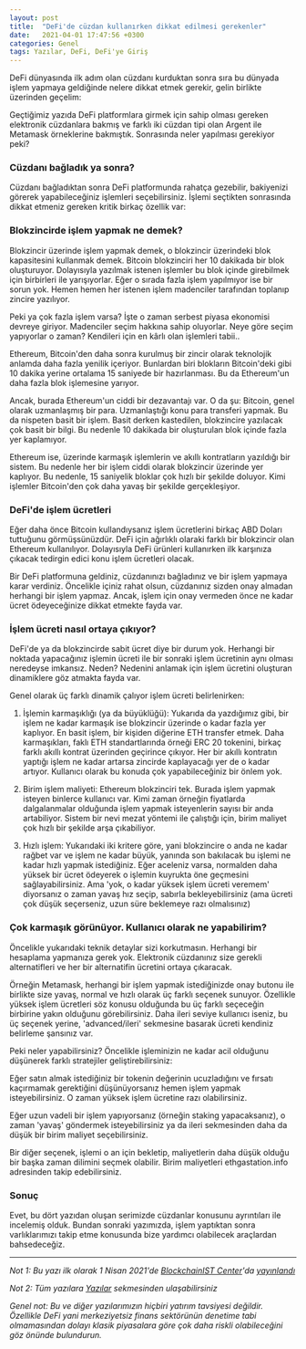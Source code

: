 ```yaml
---
layout: post
title:  "DeFi'de cüzdan kullanırken dikkat edilmesi gerekenler"
date:   2021-04-01 17:47:56 +0300
categories: Genel
tags: Yazılar, DeFi, DeFi'ye Giriş
---
```



DeFi dünyasında ilk adım olan cüzdanı kurduktan sonra sıra bu dünyada işlem yapmaya geldiğinde nelere dikkat etmek gerekir, gelin birlikte üzerinden geçelim:

Geçtiğimiz yazıda DeFi platformlara girmek için sahip olması gereken elektronik cüzdanlara bakmış ve farklı iki cüzdan tipi olan Argent ile Metamask örneklerine bakmıştık.  Sonrasında neler yapılması gerekiyor peki?

### Cüzdanı bağladık ya sonra?
Cüzdanı bağladıktan sonra DeFi platformunda rahatça gezebilir, bakiyenizi görerek yapabileceğiniz işlemleri seçebilirsiniz.  İşlemi seçtikten sonrasında dikkat etmeniz gereken kritik birkaç özellik var: 

### Blokzincirde işlem yapmak ne demek?

Blokzincir üzerinde işlem yapmak demek, o blokzincir üzerindeki blok kapasitesini kullanmak demek. Bitcoin blokzinciri her 10 dakikada bir blok oluşturuyor. Dolayısıyla yazılmak istenen işlemler bu blok içinde girebilmek için birbirleri ile yarışıyorlar. Eğer o sırada fazla işlem yapılmıyor ise bir sorun yok. Hemen hemen her istenen işlem madenciler tarafından toplanıp zincire yazılıyor. 

Peki ya çok fazla işlem varsa? İşte o zaman serbest piyasa ekonomisi devreye giriyor. Madenciler seçim hakkına sahip oluyorlar. Neye göre seçim yapıyorlar o zaman? Kendileri için en kârlı olan işlemleri tabii.. 

Ethereum, Bitcoin'den daha sonra kurulmuş bir zincir olarak teknolojik anlamda daha fazla yenilik içeriyor. Bunlardan biri blokların Bitcoin'deki gibi 10 dakika yerine ortalama 15 saniyede bir hazırlanması. Bu da Ethereum'un daha fazla blok işlemesine yarıyor. 

Ancak, burada Ethereum'un ciddi bir dezavantajı var. O da şu: Bitcoin, genel olarak uzmanlaşmış bir para. Uzmanlaştığı konu para transferi yapmak. Bu da nispeten basit bir işlem. Basit derken kastedilen, blokzincire yazılacak çok basit bir bilgi. Bu nedenle 10 dakikada bir oluşturulan blok içinde fazla yer kaplamıyor. 

Ethereum ise, üzerinde karmaşık işlemlerin ve akıllı kontratların yazıldığı bir sistem. Bu nedenle her bir işlem ciddi olarak blokzincir üzerinde yer kaplıyor. Bu nedenle, 15 saniyelik bloklar çok hızlı bir şekilde doluyor. Kimi işlemler Bitcoin'den çok daha yavaş bir şekilde gerçekleşiyor. 

### DeFi'de işlem ücretleri
Eğer daha önce Bitcoin kullandıysanız işlem ücretlerini birkaç ABD Doları tuttuğunu görmüşsünüzdür. DeFi için ağırlıklı olaraki farklı bir blokzincir olan Ethereum kullanılıyor. Dolayısıyla DeFi ürünleri kullanırken ilk karşınıza çıkacak tedirgin edici konu işlem ücretleri olacak. 

Bir DeFi platformuna geldiniz, cüzdanınızı bağladınız ve bir işlem yapmaya karar verdiniz. Öncelikle içiniz rahat olsun, cüzdanınız sizden onay almadan herhangi bir işlem yapmaz.  Ancak, işlem için onay vermeden önce ne kadar ücret ödeyeceğinize dikkat etmekte fayda var. 

### İşlem ücreti nasıl ortaya çıkıyor?
DeFi'de ya da blokzincirde sabit ücret diye bir durum yok. Herhangi bir noktada yapacağınız işlemin ücreti ile bir sonraki işlem ücretinin aynı olması neredeyse imkansız. Neden? Nedenini anlamak için işlem ücretini oluşturan dinamiklere göz atmakta fayda var. 

Genel olarak üç farklı dinamik çalıyor işlem ücreti belirlenirken: 

1. İşlemin karmaşıklığı (ya da büyüklüğü): Yukarıda da yazdığımız gibi, bir işlem ne kadar karmaşık ise blokzincir üzerinde o kadar fazla yer kaplıyor. En basit işlem, bir kişiden diğerine ETH transfer etmek. Daha karmaşıkları, faklı ETH standartlarında örneği ERC 20 tokenini, birkaç farklı akıllı kontrat üzerinden geçirince çıkıyor. Her bir akıllı kontratın yaptığı işlem ne kadar artarsa zincirde kaplayacağı yer de o kadar artıyor. Kullanıcı olarak bu konuda çok yapabileceğiniz bir önlem yok.

2. Birim işlem maliyeti: Ethereum blokzinciri tek. Burada işlem yapmak isteyen binlerce kullanıcı var. Kimi zaman örneğin fiyatlarda dalgalanmalar olduğunda işlem yapmak isteyenlerin sayısı bir anda artabiliyor. Sistem bir nevi mezat yöntemi ile çalıştığı için, birim maliyet çok hızlı bir şekilde arşa çıkabiliyor. 

3. Hızlı işlem: Yukarıdaki iki kritere göre, yani blokzincire o anda ne kadar rağbet var ve işlem ne kadar büyük, yanında son bakılacak bu işlemi ne kadar hızlı yapmak istediğiniz. Eğer aceleniz varsa, normalden daha yüksek bir ücret ödeyerek o işlemin kuyrukta öne geçmesini sağlayabilirsiniz. Ama 'yok, o kadar yüksek işlem ücreti veremem' diyorsanız o zaman yavaş hız seçip, sabırla bekleyebilirsiniz (ama ücreti çok düşük seçerseniz, uzun süre beklemeye razı olmalısınız)

### Çok karmaşık görünüyor. Kullanıcı olarak ne yapabilirim?
Öncelikle yukarıdaki teknik detaylar sizi korkutmasın. Herhangi bir hesaplama yapmanıza gerek yok. Elektronik cüzdanınız size gerekli alternatifleri ve her bir alternatifin ücretini ortaya çıkaracak. 

Örneğin Metamask, herhangi bir işlem yapmak istediğinizde onay butonu ile birlikte size yavaş, normal ve hızlı olarak üç farklı seçenek sunuyor. Özellikle yüksek işlem ücretleri söz konusu olduğunda bu üç farklı seçeceğin birbirine yakın olduğunu görebilirsiniz. Daha ileri seviye kullanıcı iseniz, bu üç seçenek yerine, 'advanced/ileri' sekmesine basarak ücreti kendiniz belirleme şansınız var. 

Peki neler yapabilirsiniz? Öncelikle işleminizin ne kadar acil olduğunu düşünerek farklı stratejiler geliştirebilirsiniz: 

Eğer satın almak istediğiniz bir tokenin değerinin ucuzladığını ve fırsatı kaçırmamak gerektiğini düşünüyorsanız hemen işlem yapmak isteyebilirsiniz. O zaman yüksek işlem ücretine razı olabilirsiniz. 

Eğer uzun vadeli bir işlem yapıyorsanız (örneğin staking yapacaksanız), o zaman 'yavaş' göndermek isteyebilirsiniz ya da ileri sekmesinden daha da düşük bir birim maliyet seçebilirsiniz. 

Bir diğer seçenek, işlemi o an için bekletip, maliyetlerin daha düşük olduğu bir başka zaman dilimini seçmek olabilir. Birim maliyetleri ethgastation.info adresinden takip edebilirsiniz. 

### Sonuç 
Evet, bu dört yazıdan oluşan serimizde cüzdanlar konusunu ayrıntıları ile incelemiş olduk. Bundan sonraki yazımızda, işlem yaptıktan sonra varlıklarımızı takip etme konusunda bize yardımcı olabilecek araçlardan bahsedeceğiz. 

---

*Not 1: Bu yazı ilk olarak 1 Nisan 2021'de [BlockchainIST Center](https://medium.com/blockchainist-center)'da [yayınlandı](https://medium.com/blockchainist-center/defide-c%C3%BCzdan-kullan%C4%B1rken-dikkat-edilmesi-gerekenler-3e31a57830b8)*

*Not 2: Tüm yazılara [Yazılar](/articles/) sekmesinden ulaşabilirsiniz*

*Genel not: Bu ve diğer yazılarımızın hiçbiri yatırım tavsiyesi değildir. Özellikle DeFi yani merkeziyetsiz finans sektörünün denetime tabi olmamasından dolayı klasik piyasalara göre çok daha riskli olabileceğini göz önünde bulundurun.*
